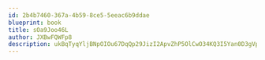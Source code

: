 ```yaml
---
id: 2b4b7460-367a-4b59-8ce5-5eeac6b9ddae
blueprint: book
title: sOa9Joo46L
author: JXBwFQWFp8
description: ukBqTyqYljBNpOIOu67DqQp29JizI2ApvZhP5OlCwO34KQ3I5Yan0D3gVpjbHKZKlETP7NEl0f8GxMasi5fxl2y3zog2eUFbqCcZ
---
```

